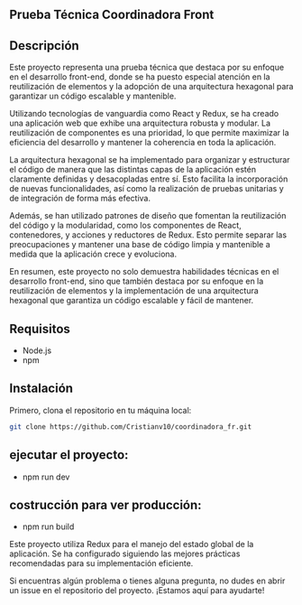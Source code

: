 
 ## Prueba Técnica Coordinadora Front

## Descripción
Este proyecto representa una prueba técnica que destaca por su enfoque en el desarrollo front-end, donde se ha puesto especial atención en la reutilización de elementos y la adopción de una arquitectura hexagonal para garantizar un código escalable y mantenible.

Utilizando tecnologías de vanguardia como React y Redux, se ha creado una aplicación web que exhibe una arquitectura robusta y modular. La reutilización de componentes es una prioridad, lo que permite maximizar la eficiencia del desarrollo y mantener la coherencia en toda la aplicación.

La arquitectura hexagonal se ha implementado para organizar y estructurar el código de manera que las distintas capas de la aplicación estén claramente definidas y desacopladas entre sí. Esto facilita la incorporación de nuevas funcionalidades, así como la realización de pruebas unitarias y de integración de forma más efectiva.

Además, se han utilizado patrones de diseño que fomentan la reutilización del código y la modularidad, como los componentes de React, contenedores, y acciones y reductores de Redux. Esto permite separar las preocupaciones y mantener una base de código limpia y mantenible a medida que la aplicación crece y evoluciona.

En resumen, este proyecto no solo demuestra habilidades técnicas en el desarrollo front-end, sino que también destaca por su enfoque en la reutilización de elementos y la implementación de una arquitectura hexagonal que garantiza un código escalable y fácil de mantener.

## Requisitos

- Node.js
- npm

## Instalación

Primero, clona el repositorio en tu máquina local:

```bash
git clone https://github.com/Cristianv10/coordinadora_fr.git
```

## ejecutar el proyecto:

- npm run dev

## costrucción para ver producción:

- npm run build

Este proyecto utiliza Redux para el manejo del estado global de la aplicación. Se ha configurado siguiendo las mejores prácticas recomendadas para su implementación eficiente.

Si encuentras algún problema o tienes alguna pregunta, no dudes en abrir un issue en el repositorio del proyecto. ¡Estamos aquí para ayudarte!